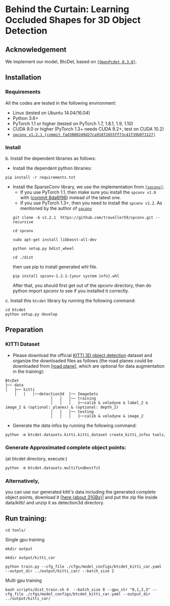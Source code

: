 # Behind the Curtain: Learning Occluded Shapes for 3D Object Detection

## Acknowledgement
We implement our model, BtcDet, based on [`[OpenPcdet 0.3.0]`](https://github.com/open-mmlab/OpenPCDet).
## Installation

### Requirements
All the codes are tested in the following environment:
* Linux (tested on Ubuntu 14.04/16.04)
* Python 3.6+
* PyTorch 1.1 or higher (tested on PyTorch 1.7, 1.8.1, 1.9, 1.10)
* CUDA 9.0 or higher (PyTorch 1.3+ needs CUDA 9.2+, test on CUDA 10.2)
* [`spconv v1.2.1 (commit fad3000249d27ca918f2655ff73c41f39b0f3127)`](https://github.com/traveller59/spconv/commit/fad3000249d27ca918f2655ff73c41f39b0f3127)


### Install
b. Install the dependent libraries as follows:

* Install the dependent python libraries: 
```
pip install -r requirements.txt 
```

* Install the SparseConv library, we use the implementation from [`[spconv]`](https://github.com/traveller59/spconv). 
    * If you use PyTorch 1.1, then make sure you install the `spconv v1.0` with ([commit 8da6f96](https://github.com/traveller59/spconv/tree/8da6f967fb9a054d8870c3515b1b44eca2103634)) instead of the latest one.
    * If you use PyTorch 1.3+, then you need to install the `spconv v1.2`. As mentioned by the author of [`spconv`](https://github.com/traveller59/spconv)
    ```
    git clone -b v1.2.1  https://github.com/traveller59/spconv.git --recursive
    
    cd spconv
    
    sudo apt-get install libboost-all-dev
    
    python setup.py bdist_wheel
    
    cd ./dist 
    ```
    then use pip to install generated whl file.
    ```
    pip install spconv-1.2.1-{your system info}.whl
    ```
    After that, you should first get out of the spconv directory, then do python import spconv to see if you installed it correctly.
    

c. Install this `btcdet` library by running the following command:
```shell
cd btcdet
python setup.py develop
```

## Preparation

### KITTI Dataset
* Please download the official [KITTI 3D object detection](http://www.cvlibs.net/datasets/kitti/eval_object.php?obj_benchmark=3d) dataset and organize the downloaded files as follows (the road planes could be downloaded from [[road plane]](https://drive.google.com/file/d/1d5mq0RXRnvHPVeKx6Q612z0YRO1t2wAp/view?usp=sharing), which are optional for data augmentation in the training):
```
BtcDet
├── data
│   ├── kitti
    │   │   │──detection3d  │── ImageSets
                    │   │   │── training
                    │   │   │   ├──calib & velodyne & label_2 & image_2 & (optional: planes) & (optional: depth_2)
                    │   │   │── testing
                    │   │   │   ├──calib & velodyne & image_2
```

* Generate the data infos by running the following command: 
```python 
python -m btcdet.datasets.kitti.kitti_dataset create_kitti_infos tools/cfgs/dataset_configs/kitti_dataset.yaml
```
### Generate Approximated complete object points:
(at btcdet directory, execute:)
```python 
python -m btcdet.datasets.multifindbestfit
```
### Alternatively, 
you can use our generated kitti's data including the generated complete object points, download it [[here (about 31GBs)]](https://drive.google.com/drive/folders/1mK4akt3Qro9nbw_NRfP__p2nb3a_rzxv?usp=sharing)  and put the zip file inside data/kitti/ and unzip it as detection3d directory.




## Run training:
```
cd tools/
```
Single gpu training
```
mkdir output

mkdir output/kitti_car

python train.py --cfg_file ./cfgs/model_configs/btcdet_kitti_car.yaml --output_dir ../output/kitti_car/ --batch_size 2
```

Multi gpu training
```
bash scripts/dist_train.sh 4  --batch_size 8 --gpu_str "0,1,2,3" --cfg_file ./cfgs/model_configs/btcdet_kitti_car.yaml --output_dir ../output/kitti_car/
```

